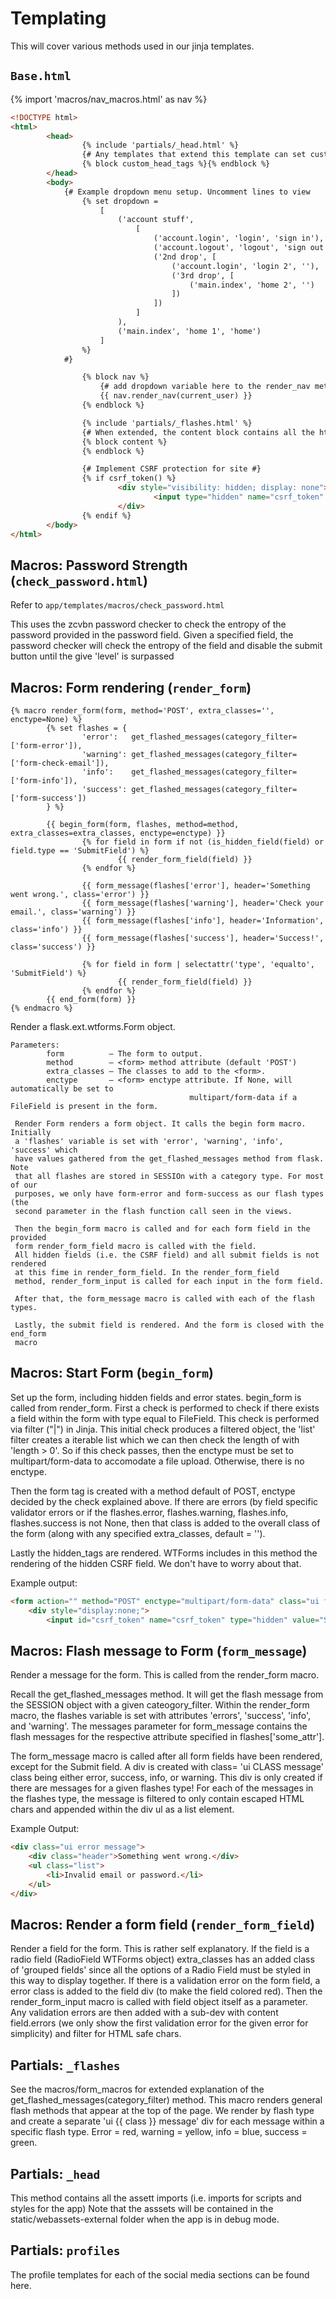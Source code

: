 # Templating

This will cover various methods used in our jinja templates.

## `Base.html`

{% import 'macros/nav_macros.html' as nav %}

```html
<!DOCTYPE html>
<html>
		<head>
				{% include 'partials/_head.html' %}
				{# Any templates that extend this template can set custom_head_tags to add scripts to their page #}
				{% block custom_head_tags %}{% endblock %}
		</head>
		<body>
			{# Example dropdown menu setup. Uncomment lines to view
				{% set dropdown =
					[
						('account stuff',
							[
								('account.login', 'login', 'sign in'),
								('account.logout', 'logout', 'sign out'),
								('2nd drop', [
									('account.login', 'login 2', ''),
									('3rd drop', [
										('main.index', 'home 2', '')
									])
								])
							]
						),
						('main.index', 'home 1', 'home')
					]
				%}
			#}

				{% block nav %}
					{# add dropdown variable here to the render_nav method to render dropdowns #}
					{{ nav.render_nav(current_user) }}
				{% endblock %}

				{% include 'partials/_flashes.html' %}
				{# When extended, the content block contains all the html of the webpage #}
				{% block content %}
				{% endblock %}

				{# Implement CSRF protection for site #}
				{% if csrf_token() %}
						<div style="visibility: hidden; display: none">
								<input type="hidden" name="csrf_token" value="{{ csrf_token() }}">
						</div>
				{% endif %}
		</body>
</html>
```

## Macros: Password Strength (`check_password.html`)

Refer to `app/templates/macros/check_password.html`

This uses the zcvbn password checker to check the entropy of the password provided in the password field.
	 Given a specified field, the password checker will check the entropy of the field and disable the submit
	 button until the give 'level' is surpassed

## Macros: Form rendering (`render_form`)

```jinja
{% macro render_form(form, method='POST', extra_classes='', enctype=None) %}
		{% set flashes = {
				'error':   get_flashed_messages(category_filter=['form-error']),
				'warning': get_flashed_messages(category_filter=['form-check-email']),
				'info':    get_flashed_messages(category_filter=['form-info']),
				'success': get_flashed_messages(category_filter=['form-success'])
		} %}

		{{ begin_form(form, flashes, method=method, extra_classes=extra_classes, enctype=enctype) }}
				{% for field in form if not (is_hidden_field(field) or field.type == 'SubmitField') %}
						{{ render_form_field(field) }}
				{% endfor %}

				{{ form_message(flashes['error'], header='Something went wrong.', class='error') }}
				{{ form_message(flashes['warning'], header='Check your email.', class='warning') }}
				{{ form_message(flashes['info'], header='Information', class='info') }}
				{{ form_message(flashes['success'], header='Success!', class='success') }}

				{% for field in form | selectattr('type', 'equalto', 'SubmitField') %}
						{{ render_form_field(field) }}
				{% endfor %}
		{{ end_form(form) }}
{% endmacro %}
```
Render a flask.ext.wtforms.Form object.

```
Parameters:
		form          – The form to output.
		method        – <form> method attribute (default 'POST')
		extra_classes – The classes to add to the <form>.
		enctype       – <form> enctype attribute. If None, will automatically be set to
										multipart/form-data if a FileField is present in the form.
```

	 Render Form renders a form object. It calls the begin form macro. Initially
	 a 'flashes' variable is set with 'error', 'warning', 'info', 'success' which
	 have values gathered from the get_flashed_messages method from flask. Note
	 that all flashes are stored in SESSIOn with a category type. For most of our
	 purposes, we only have form-error and form-success as our flash types (the
	 second parameter in the flash function call seen in the views.

	 Then the begin_form macro is called and for each form field in the provided
	 form render_form_field macro is called with the field.
	 All hidden fields (i.e. the CSRF field) and all submit fields is not rendered
	 at this fime in render_form_field. In the render_form_field
	 method, render_form_input is called for each input in the form field.

	 After that, the form_message macro is called with each of the flash types.

	 Lastly, the submit field is rendered. And the form is closed with the end_form
	 macro

## Macros: Start Form (`begin_form`)

Set up the form, including hidden fields and error states.
begin_form is called from render_form. First a check is performed to check
if there exists a field within the form with type equal to FileField. This
check is performed via filter ("|") in Jinja. This initial check produces a
filtered object, the 'list' filter creates a iterable list which we can then
check the length of with 'length > 0'. So if this check passes, then the enctype
must be set to multipart/form-data to accomodate a file upload. Otherwise, there
is no enctype.

Then the form tag is created with a method default of POST, enctype decided by the
check explained above. If there are errors (by field specific validator errors or
if the flashes.error, flashes.warning, flashes.info, flashes.success is not None,
then that class is added to the overall class of the form (along with any specified
extra_classes, default = '').

Lastly the hidden_tags are rendered. WTForms includes in this method the rendering of
the hidden CSRF field. We don't have to worry about that.

Example output:

```html
<form action="" method="POST" enctype="multipart/form-data" class="ui form">
	<div style="display:none;">
		<input id="csrf_token" name="csrf_token" type="hidden" value="SOME_CSRF_TOKEN_HERE">
```

## Macros: Flash message to Form (`form_message`)

Render a message for the form. This is called from the render_form macro.

Recall the get_flashed_messages method. It will get the flash message from
the SESSION object with a given cateogory_filter. Within the render_form
macro, the flashes variable is set with attributes 'errors', 'success',
'info', and 'warning'. The messages parameter for form_message contains the
flash messages for the respective attribute specified in flashes['some_attr'].

The form_message macro is called after all form fields have been rendered,
except for the Submit field. A div is created with class= 'ui CLASS message'
class being either error, success, info, or warning. This div is only created
if there are messages for a given flashes type! For each of the messages in
the flashes type, the message is filtered to only contain escaped HTML chars
and appended within the div ul as a list element.

Example Output:

```html
<div class="ui error message">
	<div class="header">Something went wrong.</div>
	<ul class="list">
		<li>Invalid email or password.</li>
	</ul>
</div>
```

## Macros: Render a form field (`render_form_field`)

Render a field for the form. This is rather self explanatory.
 If the field is
	 a radio field (RadioField WTForms object) extra_classes has an added class of
	 'grouped fields' since all the options of a Radio Field must be styled in this
	 way to display together.
	 If there is a validation error on the form field, a error class is added to the
	 field div (to make the field colored red). Then the render_form_input macro is
	 called with field object itself as a parameter. Any validation errors are then
	 added with a sub-dev with content field.errors (we only show the first validation
	 error for the given error for simplicity) and filter for HTML safe chars.

## Partials: `_flashes`

See the macros/form_macros for extended explanation of the
	 get_flashed_messages(category_filter) method. This macro renders
	 general flash methods that appear at the top of the page. We render
	 by flash type and create a separate 'ui {{ class }} message' div
	 for each message within a specific flash type. Error = red,
	 warning = yellow, info = blue, success = green.

## Partials: `_head`

This method contains all the assett imports (i.e. imports for scripts and styles for the app)
	 Note that the asssets will be contained in the static/webassets-external folder when the app
	 is in debug mode.


## Partials: `profiles`

The profile templates for each of the social media sections can be found here.
